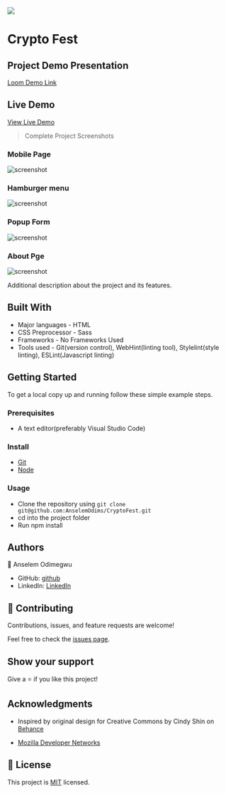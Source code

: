 ![](https://img.shields.io/badge/Microverse-blueviolet)

# Crypto Fest

## Project Demo Presentation

[Loom Demo Link](https://www.loom.com/share/d46868ac76894b449377e2b04f37bd77)

## Live Demo

[View Live Demo](https://anselemodims.github.io/CryptoFest/)

>Complete Project Screenshots

### Mobile Page
![screenshot](assets/images/screenshots/small.png)

### Hamburger menu
![screenshot](assets/images/screenshots/hamburger.png)

### Popup Form
![screenshot](assets/images/screenshots/form.png)

### About Pge
![screenshot](assets/images/screenshots/about.png)

Additional description about the project and its features.

## Built With

- Major languages - HTML
- CSS  Preprocessor - Sass
- Frameworks - No Frameworks Used
- Tools used - Git(version control), WebHint(linting tool), Stylelint(style linting), ESLint(Javascript linting)


## Getting Started

To get a local copy up and running follow these simple example steps.

### Prerequisites
 - A text editor(preferably Visual Studio Code)
### Install
  -  [Git](https://git-scm.com/downloads)
  -  [Node](https://nodejs.org/en/download/)
### Usage
  - Clone the repository using  ```git clone git@github.com:AnselemOdims/CryptoFest.git```
  -  cd into the project folder
  -  Run npm install

## Authors

👤 Anselem Odimegwu

- GitHub: [github](https://github.com/AnselemOdims)
- LinkedIn: [LinkedIn](https://www.linkedin.com/in/anselem-odimegwu-65a679104/)

## 🤝 Contributing

Contributions, issues, and feature requests are welcome!

Feel free to check the [issues page](../../issues/).

## Show your support

Give a ⭐️ if you like this project!

## Acknowledgments
- Inspired by original design for Creative Commons by Cindy Shin on [Behance](https://www.behance.net/gallery/29845175/CC-Global-Summit-2015)

- [Mozilla Developer Networks](https://developer.mozilla.org/en-US/)
## 📝 License

This project is [MIT](./MIT.md) licensed.